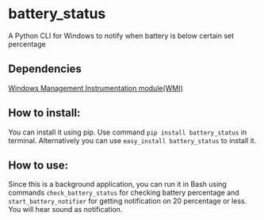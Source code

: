 # battery_status
A Python CLI for Windows to notify when battery is below certain set percentage

## Dependencies
[Windows Management Instrumentation module(WMI)](https://pypi.python.org/pypi/WMI/)

## How to install:
You can install it using pip. Use command `pip install battery_status` in terminal.
Alternatively you can use `easy_install battery_status` to install it.

## How to use:
Since this is a background application, you can run it in Bash using commands `check_battery_status` for checking battery percentage and `start_battery_notifier` for getting notification on 20 percentage or less. You will hear sound as notification.
